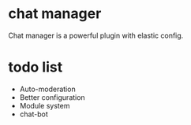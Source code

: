# chat manager
Chat manager is a powerful plugin with elastic config.
# todo list 
* Auto-moderation 
* Better configuration 
* Module system 
* chat-bot
